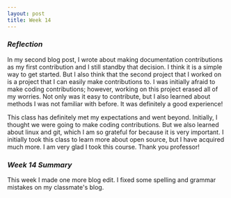 ```yaml
---
layout: post
title: Week 14
---
```

### **_Reflection_**  
In my second blog post, I wrote about making documentation contributions as my first contribution and I still standby that decision. I think it is a simple way to get started. But I also think that the second project that I worked on is a project that I can easily make contributions to. I was initially afraid to make coding contributions; however, working on this project erased all of my worries. Not only was it easy to contribute, but I also learned about methods I was not familiar with before. It was definitely a good experience! 

This class has definitely met my expectations and went beyond. Initially, I thought we were going to make coding contributions. But we also learned about linux and git, which I am so grateful for because it is very important. I initially took this class to learn more about open source, but I have acquired much more. I am very glad I took this course. Thank you professor! 

### **_Week 14 Summary_**     
This week I made one more blog edit. I fixed some spelling and grammar mistakes on my classmate's blog.  
